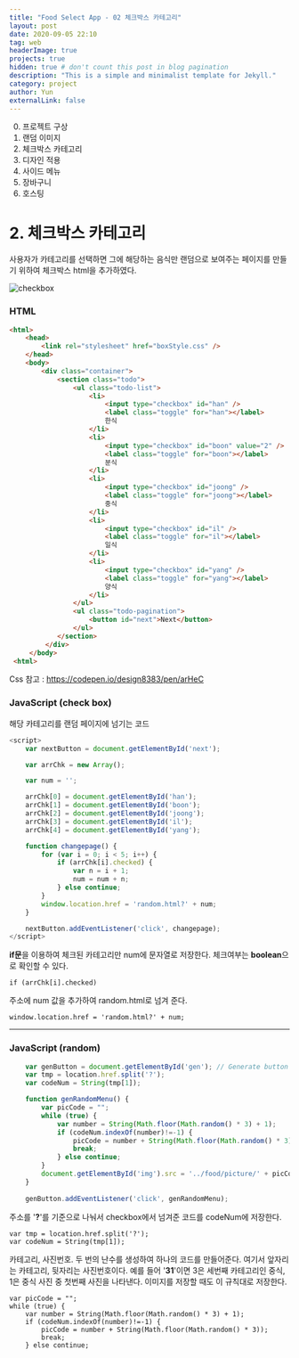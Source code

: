 ```yaml
---
title: "Food Select App - 02 체크박스 카테고리"
layout: post
date: 2020-09-05 22:10
tag: web
headerImage: true
projects: true
hidden: true # don't count this post in blog pagination
description: "This is a simple and minimalist template for Jekyll."
category: project
author: Yun
externalLink: false
---
```


 0. 프로젝트 구상
 1. 랜덤 이미지
 2. 체크박스 카테고리
 3. 디자인 적용
 4. 사이드 메뉴
 5. 장바구니
 6. 호스팅

# 2. 체크박스 카테고리
 
사용자가 카테고리를 선택하면 그에 해당하는 음식만 랜덤으로 보여주는 페이지를 만들기 위하여 체크박스 html을 추가하였다.

![checkbox](https://bro-o.github.io/assets/images/checkbox.png)
 
 
### HTML
```html
<html>
	<head>
	    <link rel="stylesheet" href="boxStyle.css" />
	</head>
	<body>
	    <div class="container">
	        <section class="todo">
	            <ul class="todo-list">
	                <li>
	                    <input type="checkbox" id="han" />
	                    <label class="toggle" for="han"></label>
	                    한식
	                </li>
	                <li>
	                    <input type="checkbox" id="boon" value="2" />
	                    <label class="toggle" for="boon"></label>
	                    분식
	                </li>
	                <li>
	                    <input type="checkbox" id="joong" />
	                    <label class="toggle" for="joong"></label>
	                    중식
	                </li>
	                <li>
	                    <input type="checkbox" id="il" />
	                    <label class="toggle" for="il"></label>
	                    일식
	                </li>
	                <li>
	                    <input type="checkbox" id="yang" />
	                    <label class="toggle" for="yang"></label>
	                    양식
	                </li>
	            </ul>
	            <ul class="todo-pagination">
	                <button id="next">Next</button>
	            </ul>
	        </section>
         </div>
     </body>
 <html>
```
    
 Css 참고 : https://codepen.io/design8383/pen/arHeC

 ### JavaScript (check box)
 해당 카테고리를 랜덤 페이지에 넘기는 코드
```javascript
<script>
    var nextButton = document.getElementById('next');

    var arrChk = new Array();

    var num = '';

    arrChk[0] = document.getElementById('han');
    arrChk[1] = document.getElementById('boon');
    arrChk[2] = document.getElementById('joong');
    arrChk[3] = document.getElementById('il');
    arrChk[4] = document.getElementById('yang');

    function changepage() {
        for (var i = 0; i < 5; i++) {
            if (arrChk[i].checked) {
                var n = i + 1;
                num = num + n;
            } else continue;
        }
        window.location.href = 'random.html?' + num;
    }

    nextButton.addEventListener('click', changepage);
</script>
```
**if문**을 이용하여 체크된 카테고리만 num에 문자열로 저장한다. 체크여부는 **boolean**으로 확인할 수 있다.
```
if (arrChk[i].checked)
```
주소에 num 값을 추가하여 random.html로 넘겨 준다.
```
window.location.href = 'random.html?' + num;
```
 ---

### JavaScript (random)
```javascript
	var genButton = document.getElementById('gen'); // Generate button
	var tmp = location.href.split('?');
	var codeNum = String(tmp[1]);

	function genRandomMenu() {
	    var picCode = "";
	    while (true) {
	        var number = String(Math.floor(Math.random() * 3) + 1);
	        if (codeNum.indexOf(number)!=-1) {
	            picCode = number + String(Math.floor(Math.random() * 3));
	            break;
	        } else continue;
	    }
	    document.getElementById('img').src = '../food/picture/' + picCode + '.png';
	}
					
	genButton.addEventListener('click', genRandomMenu);
```
주소를 '**?**'를 기준으로 나눠서 checkbox에서 넘겨준 코드를 codeNum에 저장한다.
```
var tmp = location.href.split('?');
var codeNum = String(tmp[1]);
```
카테고리, 사진번호. 두 번의 난수를 생성하여 하나의 코드를 만들어준다. 여기서 앞자리는 카테고리, 뒷자리는 사진번호이다. 예를 들어 '**31**'이면 3은 세번째 카테고리인 중식, 1은 중식 사진 중 첫번째 사진을 나타낸다. 이미지를 저장할 때도 이 규칙대로 저장한다.
```
var picCode = "";
while (true) {
	var number = String(Math.floor(Math.random() * 3) + 1);
	if (codeNum.indexOf(number)!=-1) {
	    picCode = number + String(Math.floor(Math.random() * 3));
	    break;
	} else continue;
```
